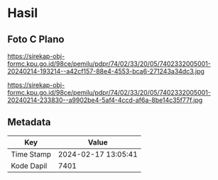 # Hasil

## Foto C Plano

https://sirekap-obj-formc.kpu.go.id/98ce/pemilu/pdpr/74/02/33/20/05/7402332005001-20240214-193214--a42cf157-88e4-4553-bca6-271243a34dc3.jpg

https://sirekap-obj-formc.kpu.go.id/98ce/pemilu/pdpr/74/02/33/20/05/7402332005001-20240214-233830--a9902be4-5af4-4ccd-af6a-8be14c35f77f.jpg


## Metadata

| Key        | Value               |
| ---------- | ------------------- |
| Time Stamp | 2024-02-17 13:05:41 |
| Kode Dapil | 7401                |




